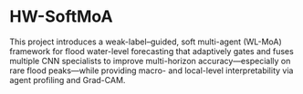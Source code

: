 # HW-SoftMoA
This project introduces a weak-label–guided, soft multi-agent (WL-MoA) framework for flood water-level forecasting that adaptively gates and fuses multiple CNN specialists to improve multi-horizon accuracy—especially on rare flood peaks—while providing macro- and local-level interpretability via agent profiling and Grad-CAM.
